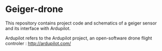 # Geiger-drone
This repository contains project code and schematics of a geiger sensor and its interface with Ardupilot.

Ardupilot refers to the Ardupilot project, an open-software drone flight controler : http://ardupilot.com/

